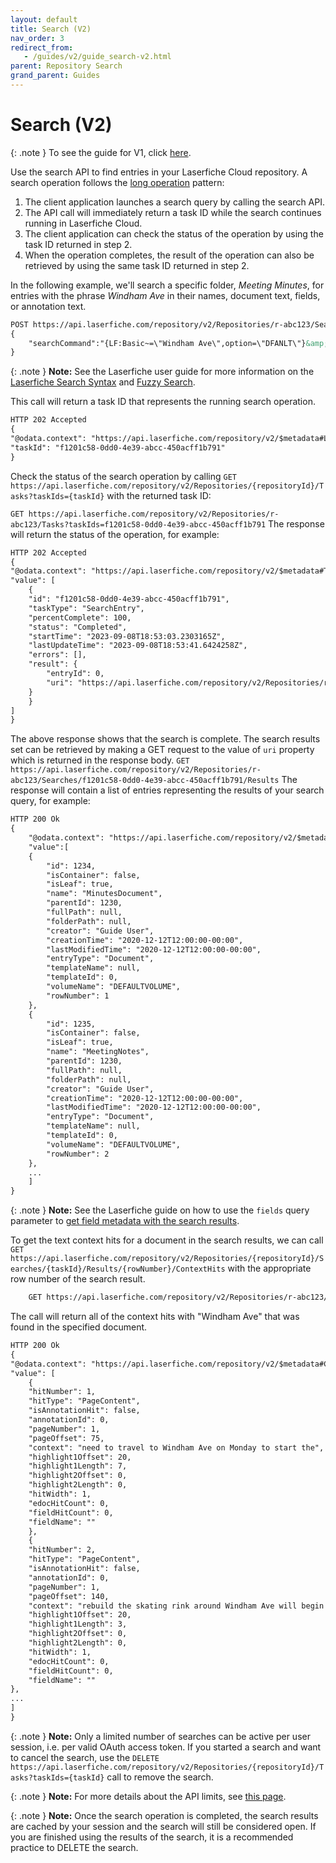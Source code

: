 ```yaml
---
layout: default
title: Search (V2)
nav_order: 3
redirect_from:
   - /guides/v2/guide_search-v2.html
parent: Repository Search
grand_parent: Guides
---
```

<!--Copyright (c) Laserfiche.
Licensed under the MIT License. See LICENSE in the project root for license information.-->

# Search (V2)
{: .note }
To see the guide for V1, click [here](../guide_search.html).

Use the search API to find entries in your Laserfiche Cloud repository.
A search operation follows the [long operation](guide_long-operations-v2.html) pattern:

1. The client application launches a search query by calling the search API.
1. The API call will immediately return a task ID while the search continues running in Laserfiche Cloud.
1. The client application can check the status of the operation by using the task ID returned in step 2.
1. When the operation completes, the result of the operation can also be retrieved by using the same task ID returned in step 2.

In the following example, we'll search a specific folder, *Meeting Minutes*, for entries with the phrase *Windham Ave* in their names, document text, fields, or annotation text.
```xml
POST https://api.laserfiche.com/repository/v2/Repositories/r-abc123/Searches/SearchAsync
{
    "searchCommand":"{LF:Basic~=\"Windham Ave\",option=\"DFANLT\"}&amp;({LF:LOOKIN=\"\\Meeting Minutes\"})"
}
```

{: .note }
**Note:** See the Laserfiche user guide for more information on the [Laserfiche Search Syntax](https://doc.laserfiche.com/laserfiche.documentation/11/userguide/en-us/Default.htm#../Subsystems/client_wa/Content/Search/Advanced/Basic_Search.htm) and [Fuzzy Search](https://doc.laserfiche.com/laserfiche.documentation/en-us/Default.htm#../Subsystems/publicportal/Content/Search_Options_Tab.htm).

This call will return a task ID that represents the running search operation.
```xml
HTTP 202 Accepted
{
"@odata.context": "https://api.laserfiche.com/repository/v2/$metadata#Laserfiche.Repository.StartTaskResponse",
"taskId": "f1201c58-0dd0-4e39-abcc-450acff1b791"
}
```
Check the status of the search operation by calling `GET https://api.laserfiche.com/repository/v2/Repositories/{repositoryId}/Tasks?taskIds={taskId}` with the returned task ID:

`GET https://api.laserfiche.com/repository/v2/Repositories/r-abc123/Tasks?taskIds=f1201c58-0dd0-4e39-abcc-450acff1b791`
The response will return the status of the operation, for example:
```xml
HTTP 202 Accepted
{
"@odata.context": "https://api.laserfiche.com/repository/v2/$metadata#Tasks",
"value": [
    {
    "id": "f1201c58-0dd0-4e39-abcc-450acff1b791",
    "taskType": "SearchEntry",
    "percentComplete": 100,
    "status": "Completed",
    "startTime": "2023-09-08T18:53:03.2303165Z",
    "lastUpdateTime": "2023-09-08T18:53:41.6424258Z",
    "errors": [],
    "result": {
        "entryId": 0,
        "uri": "https://api.laserfiche.com/repository/v2/Repositories/r-abc123/Searches/f1201c58-0dd0-4e39-abcc-450acff1b791/Results"
    }
    }
]
}
```
The above response shows that the search is complete. The search results set can be retrieved by making a GET request to the value of `uri` property which is returned in the response body.
`GET https://api.laserfiche.com/repository/v2/Repositories/r-abc123/Searches/f1201c58-0dd0-4e39-abcc-450acff1b791/Results`
The response will contain a list of entries representing the results of your search query, for example:
```xml
HTTP 200 Ok
{
    "@odata.context": "https://api.laserfiche.com/repository/v2/$metadata#Results",
    "value":[
    {
        "id": 1234,
        "isContainer": false,
        "isLeaf": true,        
        "name": "MinutesDocument",
        "parentId": 1230,
        "fullPath": null,
        "folderPath": null,
        "creator": "Guide User",
        "creationTime": "2020-12-12T12:00:00-00:00",
        "lastModifiedTime": "2020-12-12T12:00:00-00:00",
        "entryType": "Document",
        "templateName": null,
        "templateId": 0,
        "volumeName": "DEFAULTVOLUME",
        "rowNumber": 1
    },
    {
        "id": 1235,
        "isContainer": false,
        "isLeaf": true,        
        "name": "MeetingNotes",
        "parentId": 1230,
        "fullPath": null,
        "folderPath": null,
        "creator": "Guide User",
        "creationTime": "2020-12-12T12:00:00-00:00",
        "lastModifiedTime": "2020-12-12T12:00:00-00:00",
        "entryType": "Document",
        "templateName": null,
        "templateId": 0,
        "volumeName": "DEFAULTVOLUME",
        "rowNumber": 2
    },
    ...
    ]
}
```

{: .note }
**Note:** See the Laserfiche guide on how to use the `fields` query parameter to [get field metadata with the search results](guide_get-folder-listing-v2.html#fields).

To get the text context hits for a document in the search results, we can call `GET https://api.laserfiche.com/repository/v2/Repositories/{repositoryId}/Searches/{taskId}/Results/{rowNumber}/ContextHits` with the appropriate row number of the search result.
```xml
    GET https://api.laserfiche.com/repository/v2/Repositories/r-abc123/Searches/f1201c58-0dd0-4e39-abcc-450acff1b791/Results/18/ContextHits
```
The call will return all of the context hits with "Windham Ave" that was found in the specified document.
```xml
HTTP 200 Ok
{
"@odata.context": "https://api.laserfiche.com/repository/v2/$metadata#Collection(Laserfiche.Repository.SearchContextHit)",
"value": [
    {
    "hitNumber": 1,
    "hitType": "PageContent",
    "isAnnotationHit": false,
    "annotationId": 0,
    "pageNumber": 1,
    "pageOffset": 75,
    "context": "need to travel to Windham Ave on Monday to start the",
    "highlight1Offset": 20,
    "highlight1Length": 7,
    "highlight2Offset": 0,
    "highlight2Length": 0,
    "hitWidth": 1,
    "edocHitCount": 0,
    "fieldHitCount": 0,
    "fieldName": ""
    },
    {
    "hitNumber": 2,
    "hitType": "PageContent",
    "isAnnotationHit": false,
    "annotationId": 0,
    "pageNumber": 1,
    "pageOffset": 140,
    "context": "rebuild the skating rink around Windham Ave will begin after construction",
    "highlight1Offset": 20,
    "highlight1Length": 3,
    "highlight2Offset": 0,
    "highlight2Length": 0,
    "hitWidth": 1,
    "edocHitCount": 0,
    "fieldHitCount": 0,
    "fieldName": ""
},
...
]
}
```

{: .note }
**Note:** Only a limited number of searches can be active per user session, i.e. per valid OAuth access token. If you started a search and want to cancel the search, use the `DELETE https://api.laserfiche.com/repository/v2/Repositories/{repositoryId}/Tasks?taskIds={taskId}` call to remove the search.

{: .note }
**Note:** For more details about the API limits, see [this page](../guide_api-limits.html).

{: .note }
**Note:** Once the search operation is completed, the search results are cached by your session and the search will still be considered open. If you are finished using the results of the search, it is a recommended practice to DELETE the search.